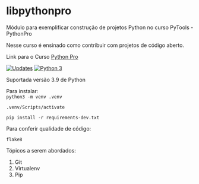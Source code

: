 # libpythonpro
Módulo para exemplificar construção de projetos Python no curso PyTools - PythonPro

Nesse curso é ensinado como contribuir com projetos de código aberto.

Link para o Curso [Python Pro](https://pythonpro.com.br/)


[![Updates](https://pyup.io/repos/github/r-trevisan/libpythonpro/shield.svg)](https://pyup.io/repos/github/r-trevisan/libpythonpro/)
[![Python 3](https://pyup.io/repos/github/r-trevisan/libpythonpro/python-3-shield.svg)](https://pyup.io/repos/github/r-trevisan/libpythonpro/)

Suportada versão 3.9 de Python

Para instalar:\
`python3 -m venv .venv`

`.venv/Scripts/activate`

`pip install -r requirements-dev.txt`


Para conferir qualidade de código:

`flake8`

Tópicos a serem abordados:

1. Git
2. Virtualenv
3. Pip